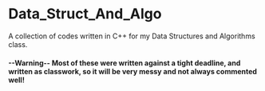 # Data_Struct_And_Algo
A collection of codes written in C++ for my Data Structures and Algorithms class.   
#### --Warning-- Most of these were written against a tight deadline, and written as classwork, so it will be very messy and not always commented well!
